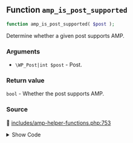 ## Function `amp_is_post_supported`

```php
function amp_is_post_supported( $post );
```

Determine whether a given post supports AMP.

### Arguments

* `\WP_Post|int $post` - Post.

### Return value

`bool` - Whether the post supports AMP.

### Source

:link: [includes/amp-helper-functions.php:753](/includes/amp-helper-functions.php#L753-L755)

<details>
<summary>Show Code</summary>

```php
function amp_is_post_supported( $post ) {
	return 0 === count( AMP_Post_Type_Support::get_support_errors( $post ) );
}
```

</details>
